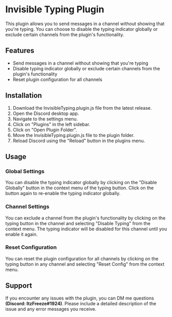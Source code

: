 # Invisible Typing Plugin

This plugin allows you to send messages in a channel without showing that you're typing. You can choose to disable the typing indicator globally or exclude certain channels from the plugin's functionality.

## Features

- Send messages in a channel without showing that you're typing
- Disable typing indicator globally or exclude certain channels from the plugin's functionality
- Reset plugin configuration for all channels

## Installation

1. Download the InvisibleTyping.plugin.js file from the latest release.
2. Open the Discord desktop app.
3. Navigate to the settings menu.
4. Click on "Plugins" in the left sidebar.
5. Click on "Open Plugin Folder".
6. Move the InvisibleTyping.plugin.js file to the plugin folder.
7. Reload Discord using the "Reload" button in the plugins menu.

## Usage

### Global Settings

You can disable the typing indicator globally by clicking on the "Disable Globally" button in the context menu of the typing button. Click on the button again to re-enable the typing indicator globally.

### Channel Settings

You can exclude a channel from the plugin's functionality by clicking on the typing button in the channel and selecting "Disable Typing" from the context menu. The typing indicator will be disabled for this channel until you enable it again.

### Reset Configuration

You can reset the plugin configuration for all channels by clicking on the typing button in any channel and selecting "Reset Config" from the context menu.

## Support

If you encounter any issues with the plugin, you can DM me questions **(Discord: ItzFreeze#1924)**. Please include a detailed description of the issue and any error messages you receive.
